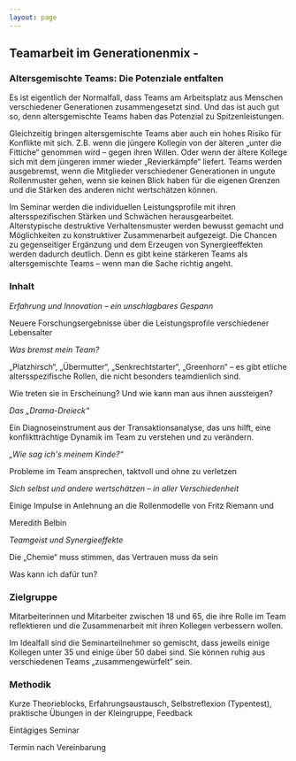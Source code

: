 ```yaml
---
layout: page
---
```


## Teamarbeit im Generationenmix -   

### Altersgemischte Teams: Die Potenziale entfalten

Es ist eigentlich der Normalfall, dass Teams am Arbeitsplatz aus Menschen verschiedener Generationen zusammengesetzt sind. Und das ist auch gut so, denn altersgemischte Teams haben das Potenzial zu Spitzenleistungen.

Gleichzeitig bringen altersgemischte Teams aber auch ein hohes Risiko für Konflikte mit sich. Z.B. wenn die jüngere Kollegin von der älteren „unter die Fittiche“ genommen wird – gegen ihren Willen. Oder wenn der ältere Kollege sich mit dem jüngeren immer wieder „Revierkämpfe“ liefert. Teams werden ausgebremst, wenn die Mitglieder verschiedener Generationen in ungute Rollenmuster gehen, wenn sie keinen Blick haben für die eigenen Grenzen und die Stärken des anderen nicht wertschätzen können.

Im Seminar werden die individuellen Leistungsprofile mit ihren altersspezifischen Stärken und Schwächen herausgearbeitet. Alterstypische destruktive Verhaltensmuster werden bewusst gemacht und Möglichkeiten zu konstruktiver Zusammenarbeit aufgezeigt. Die Chancen zu gegenseitiger Ergänzung und dem Erzeugen von Synergieeffekten werden dadurch deutlich. Denn es gibt keine stärkeren Teams als altersgemischte Teams – wenn man die Sache richtig angeht.

### Inhalt

*Erfahrung und Innovation – ein unschlagbares Gespann*

Neuere Forschungsergebnisse über die Leistungsprofile verschiedener Lebensalter

*Was bremst mein Team?*

„Platzhirsch“, „Übermutter“, „Senkrechtstarter“, „Greenhorn“ – es gibt etliche altersspezifische Rollen, die nicht besonders teamdienlich sind.

Wie treten sie in Erscheinung? Und wie kann man aus ihnen aussteigen?

*Das „Drama-Dreieck“*

Ein Diagnoseinstrument aus der Transaktionsanalyse, das uns hilft, eine konfliktträchtige Dynamik im Team zu verstehen und zu verändern.

*„Wie sag ich's meinem Kinde?“*

Probleme im Team ansprechen, taktvoll und ohne zu verletzen

*Sich selbst und andere wertschätzen – in aller Verschiedenheit*

Einige Impulse in Anlehnung an die Rollenmodelle von Fritz Riemann und

Meredith Belbin

*Teamgeist und Synergieeffekte*

Die „Chemie“ muss stimmen, das Vertrauen muss da sein

Was kann ich dafür tun?

### Zielgruppe 

Mitarbeiterinnen und Mitarbeiter zwischen 18 und 65, die ihre Rolle im Team reflektieren und die Zusammenarbeit mit ihren Kollegen verbessern wollen.

Im Idealfall sind die Seminarteilnehmer so gemischt, dass jeweils einige Kollegen unter 35 und einige über 50 dabei sind. Sie können ruhig aus verschiedenen Teams „zusammengewürfelt“ sein.

### Methodik

Kurze Theorieblocks, Erfahrungsaustausch, Selbstreflexion (Typentest), praktische Übungen in der Kleingruppe, Feedback

Eintägiges Seminar

Termin nach Vereinbarung